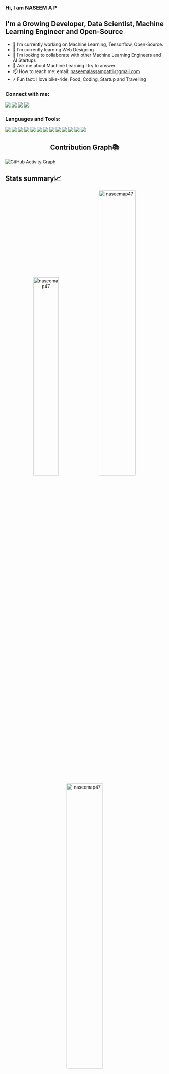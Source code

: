 ### Hi, I am NASEEM A P
## I'm a Growing Developer, Data Scientist, Machine Learning Engineer and Open-Source

- 🔭 I’m currently working on Machine Learning, Tensorflow, Open-Source.
- 🌱 I’m currently learning Web Designing
- 👯 I’m looking to collaborate with other Machine Learning Engineers and AI Startups
- 💬 Ask me about Machine Learning I try to answer
- 📫 How to reach me:
     email: naseemalassampattil@gmail.com
- ⚡ Fun fact: I love bike-ride, Food, Coding, Startup and Travelling

### Connect with me:

<p align="left">  
<a href="https://twitter.com/NaseemAP4" target="blank"><img src="https://img.icons8.com/color/35/000000/twitter--v2.png"/></a>
<a href="https://www.linkedin.com/in/naseem-alassampattil/" target="blank"><img src="https://img.icons8.com/color/35/000000/linkedin.png"/></a>
<a href="https://www.instagram.com/naseem_wanderlust/" target="blank"><img src="https://img.icons8.com/fluency/35/000000/instagram-new.png"/></a>
<a href="mailto:naseemalassampattil@gmail.com" target="blank"><img src="https://img.icons8.com/color/35/000000/gmail.png"/></a>
</p>

### Languages and Tools:

<p>
  <img src="https://img.icons8.com/color/35/000000/c-plus-plus-logo.png"/>
  <img src="https://img.icons8.com/color/35/000000/html-5--v1.png"/> 
  <img src="https://img.icons8.com/color/35/000000/css3.png"/> 
  <img src="https://img.icons8.com/color/35/000000/javascript--v1.png"/> 
  <img src="https://img.icons8.com/external-tal-revivo-color-tal-revivo/30/000000/external-jquery-is-a-javascript-library-designed-to-simplify-html-logo-color-tal-revivo.png"/>
  <img src="https://img.icons8.com/color/36/000000/bootstrap.png"/>
  <img src="https://img.icons8.com/fluency/35/000000/visual-studio-code-2019.png"/>
  <img src="https://img.icons8.com/color/35/000000/git.png"/> 
  <img src="https://img.icons8.com/glyph-neue/35/000000/github.png"/>
  <img src="https://img.icons8.com/color/35/000000/tensorflow.png"/>
  <img src="https://img.icons8.com/color/35/000000/python.png">
  <img src="https://img.icons8.com/external-becris-flat-becris/35/000000/external-r-data-science-becris-flat-becris.png"/>
  <img src="https://img.icons8.com/color/35/000000/tableau-software.png"/>
</p>

### <h2 align="center">Contribution Graph📚</h2>

![GitHub Activity Graph](https://activity-graph.herokuapp.com/graph?username=naseemap47&theme=dracula&hide_border=true)

## Stats summary📈

<p align="center">
<img width="40%" src="https://github-readme-stats.vercel.app/api/top-langs?username=naseemap47&show_icons=true&theme=dracula&title_color=ff8000&text_color=ffffff&bg_color=6a6a6a&locale=en&layout=compact&hide_border=true" alt="naseemap47" /> 
<img width="48%" src="https://github-readme-stats.vercel.app/api?username=naseemap47&show_icons=true&theme=dracula&title_color=ff8000&text_color=ffffff&bg_color=6a6a6a&locale=en&hide_border=true" alt="naseemap47" />
<img width="48%" src="https://github-readme-streak-stats.herokuapp.com/?user=naseemap47&theme=highcontrast&hide_border=true" alt="naseemap47" />
</p>
